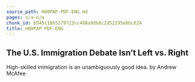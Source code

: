 ```yaml
---
source_path: H00PAP-PDF-ENG.md
pages: n/a-n/a
chunk_id: b545c10b5279723cc488a9db8c2d52195e6bc624
title: H00PAP-PDF-ENG
---
```

## The U.S. Immigration Debate Isn’t Left vs. Right

High-skilled immigration is an unambiguously good idea. by Andrew McAfee
